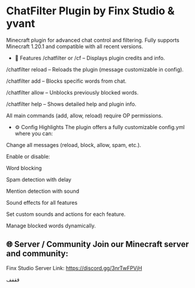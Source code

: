 
# ChatFilter Plugin by Finx Studio & yvant


Minecraft plugin for advanced chat control and filtering. Fully supports Minecraft 1.20.1 and compatible with all recent versions.

- 🔹 Features
/chatfilter or /cf – Displays plugin credits and info.

/chatfilter reload – Reloads the plugin (message customizable in config).

/chatfilter add <word> – Blocks specific words from chat.

/chatfilter allow <word> – Unblocks previously blocked words.

/chatfilter help – Shows detailed help and plugin info.

All main commands (add, allow, reload) require OP permissions.

- ⚙️ Config Highlights
The plugin offers a fully customizable config.yml where you can:

Change all messages (reload, block, allow, spam, etc.).

Enable or disable:

Word blocking

Spam detection with delay

Mention detection with sound

Sound effects for all features

Set custom sounds and actions for each feature.

Manage blocked words dynamically.




🌐 Server / Community
Join our Minecraft server and community:
-
Finx Studio
Server Link: https://discord.gg/3nrTwFPVjH

ققفف
